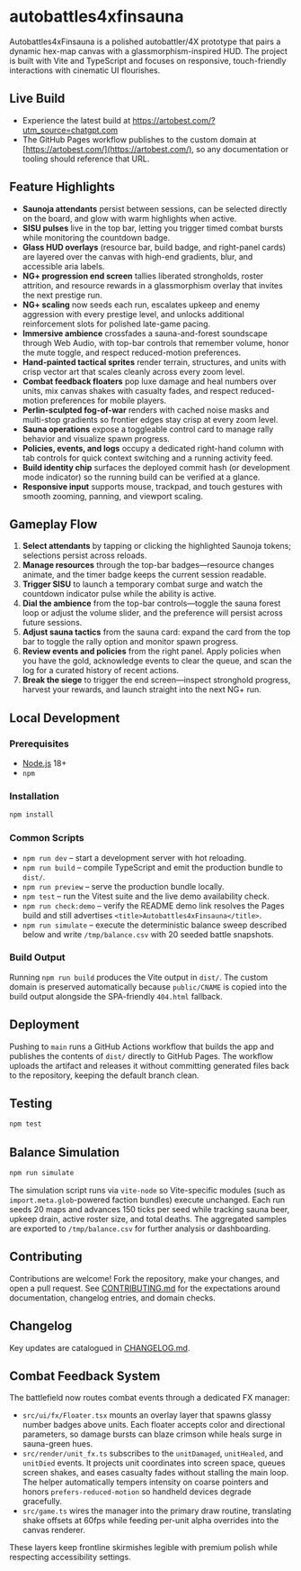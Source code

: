 # autobattles4xfinsauna

Autobattles4xFinsauna is a polished autobattler/4X prototype that pairs a
dynamic hex-map canvas with a glassmorphism-inspired HUD. The project is built
with Vite and TypeScript and focuses on responsive, touch-friendly interactions
with cinematic UI flourishes.

## Live Build

- Experience the latest build at https://artobest.com/?utm_source=chatgpt.com
- The GitHub Pages workflow publishes to the custom domain at
  [https://artobest.com/](https://artobest.com/), so any documentation or
  tooling should reference that URL.

## Feature Highlights

- **Saunoja attendants** persist between sessions, can be selected directly on
  the board, and glow with warm highlights when active.
- **SISU pulses** live in the top bar, letting you trigger timed combat bursts
  while monitoring the countdown badge.
- **Glass HUD overlays** (resource bar, build badge, and right-panel cards)
  are layered over the canvas with high-end gradients, blur, and accessible
  aria labels.
- **NG+ progression end screen** tallies liberated strongholds, roster attrition,
  and resource rewards in a glassmorphism overlay that invites the next prestige run.
- **NG+ scaling** now seeds each run, escalates upkeep and enemy aggression with
  every prestige level, and unlocks additional reinforcement slots for polished
  late-game pacing.
- **Immersive ambience** crossfades a sauna-and-forest soundscape through Web
  Audio, with top-bar controls that remember volume, honor the mute toggle, and
  respect reduced-motion preferences.
- **Hand-painted tactical sprites** render terrain, structures, and units with
  crisp vector art that scales cleanly across every zoom level.
- **Combat feedback floaters** pop luxe damage and heal numbers over units,
  mix canvas shakes with casualty fades, and respect reduced-motion
  preferences for mobile players.
- **Perlin-sculpted fog-of-war** renders with cached noise masks and multi-stop
  gradients so frontier edges stay crisp at every zoom level.
- **Sauna operations** expose a toggleable control card to manage rally
  behavior and visualize spawn progress.
- **Policies, events, and logs** occupy a dedicated right-hand column with tab
  controls for quick context switching and a running activity feed.
- **Build identity chip** surfaces the deployed commit hash (or development
  mode indicator) so the running build can be verified at a glance.
- **Responsive input** supports mouse, trackpad, and touch gestures with
  smooth zooming, panning, and viewport scaling.

## Gameplay Flow

1. **Select attendants** by tapping or clicking the highlighted Saunoja tokens;
   selections persist across reloads.
2. **Manage resources** through the top-bar badges—resource changes animate,
   and the timer badge keeps the current session readable.
3. **Trigger SISU** to launch a temporary combat surge and watch the countdown
   indicator pulse while the ability is active.
4. **Dial the ambience** from the top-bar controls—toggle the sauna forest loop
   or adjust the volume slider, and the preference will persist across future
   sessions.
5. **Adjust sauna tactics** from the sauna card: expand the card from the top
   bar to toggle the rally option and monitor spawn progress.
6. **Review events and policies** from the right panel. Apply policies when you
   have the gold, acknowledge events to clear the queue, and scan the log for a
   curated history of recent actions.
7. **Break the siege** to trigger the end screen—inspect stronghold progress,
   harvest your rewards, and launch straight into the next NG+ run.

## Local Development

### Prerequisites

- [Node.js](https://nodejs.org/) 18+
- `npm`

### Installation

```bash
npm install
```

### Common Scripts

- `npm run dev` – start a development server with hot reloading.
- `npm run build` – compile TypeScript and emit the production bundle to
  `dist/`.
- `npm run preview` – serve the production bundle locally.
- `npm test` – run the Vitest suite and the live demo availability check.
- `npm run check:demo` – verify the README demo link resolves the Pages build
  and still advertises `<title>Autobattles4xFinsauna</title>`.
- `npm run simulate` – execute the deterministic balance sweep described below
  and write `/tmp/balance.csv` with 20 seeded battle snapshots.

### Build Output

Running `npm run build` produces the Vite output in `dist/`. The custom domain
is preserved automatically because `public/CNAME` is copied into the build
output alongside the SPA-friendly `404.html` fallback.

## Deployment

Pushing to `main` runs a GitHub Actions workflow that builds the app and
publishes the contents of `dist/` directly to GitHub Pages. The workflow uploads
the artifact and releases it without committing generated files back to the
repository, keeping the default branch clean.

## Testing

```bash
npm test
```

## Balance Simulation

```bash
npm run simulate
```

The simulation script runs via `vite-node` so Vite-specific modules (such as
`import.meta.glob`-powered faction bundles) execute unchanged. Each run seeds 20
maps and advances 150 ticks per seed while tracking sauna beer, upkeep drain,
active roster size, and total deaths. The aggregated samples are exported to
`/tmp/balance.csv` for further analysis or dashboarding.

## Contributing

Contributions are welcome! Fork the repository, make your changes, and open a
pull request. See [CONTRIBUTING.md](CONTRIBUTING.md) for the expectations around
documentation, changelog entries, and domain checks.

## Changelog

Key updates are catalogued in [CHANGELOG.md](CHANGELOG.md).

## Combat Feedback System

The battlefield now routes combat events through a dedicated FX manager:

- `src/ui/fx/Floater.tsx` mounts an overlay layer that spawns glassy number
  badges above units. Each floater accepts color and directional parameters, so
  damage bursts can blaze crimson while heals surge in sauna-green hues.
- `src/render/unit_fx.ts` subscribes to the `unitDamaged`, `unitHealed`, and
  `unitDied` events. It projects unit coordinates into screen space, queues
  screen shakes, and eases casualty fades without stalling the main loop. The
  helper automatically tempers intensity on coarse pointers and honors
  `prefers-reduced-motion` so handheld devices degrade gracefully.
- `src/game.ts` wires the manager into the primary draw routine, translating
  shake offsets at 60fps while feeding per-unit alpha overrides into the canvas
  renderer.

These layers keep frontline skirmishes legible with premium polish while
respecting accessibility settings.

